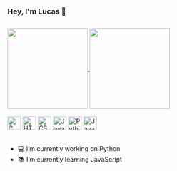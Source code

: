 ### Hey, I'm Lucas 👋

##

<a href="https://github.com/lucasprad05/github-readme-stats">
  <img height="180cm" align="center" src="https://github-readme-stats.vercel.app/api?username=lucasprad05&show_icons=true&theme=dark" />
</a>
<a href="https://github.com/lucasprad05/github-readme-stats">
  <img height="180cm" align="center" src="https://github-readme-stats.vercel.app/api/top-langs/?username=lucasprad05&layout=compact&theme=dark" />
</a>

<div style="display: inline_block"><br>
  <img aling="center" alt="C" height="30" width"40" src="https://cdn.jsdelivr.net/gh/devicons/devicon/icons/c/c-original.svg">
  <img aling="center" alt="HTML" height="30" width"40" src="https://cdn.jsdelivr.net/gh/devicons/devicon/icons/html5/html5-original.svg">
  <img aling="center" alt="CSS" height="30" width"40" src="https://cdn.jsdelivr.net/gh/devicons/devicon/icons/css3/css3-original.svg">
  <img aling="center" alt="JavaScript" height="30" width"40" src="https://cdn.jsdelivr.net/gh/devicons/devicon/icons/javascript/javascript-original.svg">
  <img aling="center" alt="Python" height="30" width"40" src="https://cdn.jsdelivr.net/gh/devicons/devicon/icons/python/python-original.svg">
  <img aling="center" alt="Java" height="30" width"40" src="https://cdn.jsdelivr.net/gh/devicons/devicon/icons/java/java-original.svg">
</div>

##

- 💻 I’m currently working on Python
- 📚 I’m currently learning JavaScript

